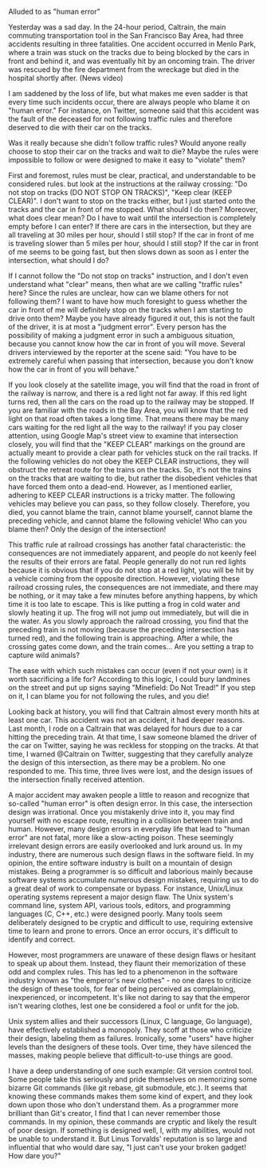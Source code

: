  Alluded to as "human error"

Yesterday was a sad day. In the 24-hour period, Caltrain, the main commuting transportation tool in the San Francisco Bay Area, had three accidents resulting in three fatalities. One accident occurred in Menlo Park, where a train was stuck on the tracks due to being blocked by the cars in front and behind it, and was eventually hit by an oncoming train. The driver was rescued by the fire department from the wreckage but died in the hospital shortly after. (News video)

I am saddened by the loss of life, but what makes me even sadder is that every time such incidents occur, there are always people who blame it on "human error." For instance, on Twitter, someone said that this accident was the fault of the deceased for not following traffic rules and therefore deserved to die with their car on the tracks.

Was it really because she didn't follow traffic rules? Would anyone really choose to stop their car on the tracks and wait to die? Maybe the rules were impossible to follow or were designed to make it easy to "violate" them?

First and foremost, rules must be clear, practical, and understandable to be considered rules. but look at the instructions at the railway crossing: "Do not stop on tracks (DO NOT STOP ON TRACKS)", "Keep clear (KEEP CLEAR)". I don't want to stop on the tracks either, but I just started onto the tracks and the car in front of me stopped. What should I do then? Moreover, what does clear mean? Do I have to wait until the intersection is completely empty before I can enter? If there are cars in the intersection, but they are all traveling at 30 miles per hour, should I still stop? If the car in front of me is traveling slower than 5 miles per hour, should I still stop? If the car in front of me seems to be going fast, but then slows down as soon as I enter the intersection, what should I do?

If I cannot follow the "Do not stop on tracks" instruction, and I don't even understand what "clear" means, then what are we calling "traffic rules" here? Since the rules are unclear, how can we blame others for not following them? I want to have how much foresight to guess whether the car in front of me will definitely stop on the tracks when I am starting to drive onto them? Maybe you have already figured it out, this is not the fault of the driver, it is at most a "judgment error". Every person has the possibility of making a judgment error in such a ambiguous situation, because you cannot know how the car in front of you will move. Several drivers interviewed by the reporter at the scene said: "You have to be extremely careful when passing that intersection, because you don't know how the car in front of you will behave."

If you look closely at the satellite image, you will find that the road in front of the railway is narrow, and there is a red light not far away. If this red light turns red, then all the cars on the road up to the railway may be stopped. If you are familiar with the roads in the Bay Area, you will know that the red light on that road often takes a long time. That means there may be many cars waiting for the red light all the way to the railway! if you pay closer attention, using Google Map's street view to examine that intersection closely, you will find that the "KEEP CLEAR" markings on the ground are actually meant to provide a clear path for vehicles stuck on the rail tracks. If the following vehicles do not obey the KEEP CLEAR instructions, they will obstruct the retreat route for the trains on the tracks. So, it's not the trains on the tracks that are waiting to die, but rather the disobedient vehicles that have forced them onto a dead-end. However, as I mentioned earlier, adhering to KEEP CLEAR instructions is a tricky matter. The following vehicles may believe you can pass, so they follow closely. Therefore, you died, you cannot blame the train, cannot blame yourself, cannot blame the preceding vehicle, and cannot blame the following vehicle! Who can you blame then? Only the design of the intersection!

This traffic rule at railroad crossings has another fatal characteristic: the consequences are not immediately apparent, and people do not keenly feel the results of their errors are fatal. People generally do not run red lights because it is obvious that if you do not stop at a red light, you will be hit by a vehicle coming from the opposite direction. However, violating these railroad crossing rules, the consequences are not immediate, and there may be nothing, or it may take a few minutes before anything happens, by which time it is too late to escape. This is like putting a frog in cold water and slowly heating it up. The frog will not jump out immediately, but will die in the water. As you slowly approach the railroad crossing, you find that the preceding train is not moving (because the preceding intersection has turned red), and the following train is approaching. After a while, the crossing gates come down, and the train comes... Are you setting a trap to capture wild animals?

The ease with which such mistakes can occur (even if not your own) is it worth sacrificing a life for? According to this logic, I could bury landmines on the street and put up signs saying "Minefield: Do Not Tread!" If you step on it, I can blame you for not following the rules, and you die!

Looking back at history, you will find that Caltrain almost every month hits at least one car. This accident was not an accident, it had deeper reasons. Last month, I rode on a Caltrain that was delayed for hours due to a car hitting the preceding train. At that time, I saw someone blamed the driver of the car on Twitter, saying he was reckless for stopping on the tracks. At that time, I warned @Caltrain on Twitter, suggesting that they carefully analyze the design of this intersection, as there may be a problem. No one responded to me. This time, three lives were lost, and the design issues of the intersection finally received attention.

A major accident may awaken people a little to reason and recognize that so-called "human error" is often design error. In this case, the intersection design was irrational. Once you mistakenly drive into it, you may find yourself with no escape route, resulting in a collision between train and human. However, many design errors in everyday life that lead to "human error" are not fatal, more like a slow-acting poison. These seemingly irrelevant design errors are easily overlooked and lurk around us. In my industry, there are numerous such design flaws in the software field. In my opinion, the entire software industry is built on a mountain of design mistakes. Being a programmer is so difficult and laborious mainly because software systems accumulate numerous design mistakes, requiring us to do a great deal of work to compensate or bypass. For instance, Unix/Linux operating systems represent a major design flaw. The Unix system's command line, system API, various tools, editors, and programming languages (C, C++, etc.) were designed poorly. Many tools seem deliberately designed to be cryptic and difficult to use, requiring extensive time to learn and prone to errors. Once an error occurs, it's difficult to identify and correct.

However, most programmers are unaware of these design flaws or hesitant to speak up about them. Instead, they flaunt their memorization of these odd and complex rules. This has led to a phenomenon in the software industry known as "the emperor's new clothes" - no one dares to criticize the design of these tools, for fear of being perceived as complaining, inexperienced, or incompetent. It's like not daring to say that the emperor isn't wearing clothes, lest one be considered a fool or unfit for the job.

Unix system allies and their successors (Linux, C language, Go language), have effectively established a monopoly. They scoff at those who criticize their design, labeling them as failures. Ironically, some "users" have higher levels than the designers of these tools. Over time, they have silenced the masses, making people believe that difficult-to-use things are good.

I have a deep understanding of one such example: Git version control tool. Some people take this seriously and pride themselves on memorizing some bizarre Git commands (like git rebase, git submodule, etc.). It seems that knowing these commands makes them some kind of expert, and they look down upon those who don't understand them. As a programmer more brilliant than Git's creator, I find that I can never remember those commands. In my opinion, these commands are cryptic and likely the result of poor design. If something is designed well, I, with my abilities, would not be unable to understand it. But Linus Torvalds' reputation is so large and influential that who would dare say, "I just can't use your broken gadget! How dare you?"